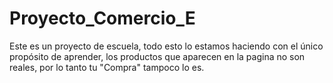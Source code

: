 # Proyecto_Comercio_E

Este es un proyecto de escuela, todo esto lo estamos haciendo con el único propósito de aprender, 
los productos que aparecen en la pagina no son reales, por lo tanto tu "Compra" tampoco lo es.
